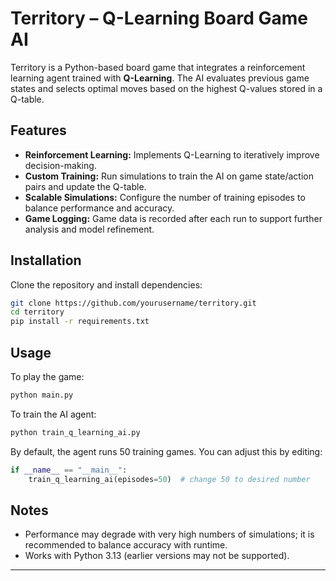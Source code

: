 # Territory – Q-Learning Board Game AI

Territory is a Python-based board game that integrates a reinforcement learning agent trained with **Q-Learning**. The AI evaluates previous game states and selects optimal moves based on the highest Q-values stored in a Q-table.

## Features

* **Reinforcement Learning:** Implements Q-Learning to iteratively improve decision-making.
* **Custom Training:** Run simulations to train the AI on game state/action pairs and update the Q-table.
* **Scalable Simulations:** Configure the number of training episodes to balance performance and accuracy.
* **Game Logging:** Game data is recorded after each run to support further analysis and model refinement.

## Installation

Clone the repository and install dependencies:

```bash
git clone https://github.com/yourusername/territory.git
cd territory
pip install -r requirements.txt
```

## Usage

To play the game:

```bash
python main.py
```

To train the AI agent:

```bash
python train_q_learning_ai.py
```

By default, the agent runs 50 training games. You can adjust this by editing:

```python
if __name__ == "__main__":
    train_q_learning_ai(episodes=50)  # change 50 to desired number
```

## Notes

* Performance may degrade with very high numbers of simulations; it is recommended to balance accuracy with runtime.
* Works with Python 3.13 (earlier versions may not be supported).

---
